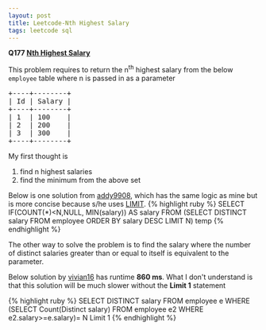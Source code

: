 ```yaml
---
layout: post
title: Leetcode-Nth Highest Salary
tags: leetcode sql
---
```

<strong>Q177 
    <a href="https://leetcode.com/problems/nth-highest-salary/#/description" target="_blank">Nth Highest Salary</a>
</strong>

This problem requires to return the n<sup>th</sup> highest salary from the below <code>employee</code> table where n is passed in as a parameter
<p>
    <pre>
+----+--------+
| Id | Salary |
+----+--------+
| 1  | 100    |
| 2  | 200    |
| 3  | 300    |
+----+--------+
</pre>
</p>

My first thought is
1. find n highest salaries
2. find the minimum from the above set 

Below is one solution from <a href="https://discuss.leetcode.com/user/addy9908" target="_blank">addy9908</a>, which has the same logic as mine but is more concise because s/he uses <a href="http://www.mysqltutorial.org/mysql-limit.aspx" target="_blank">LIMIT</a>.
{% highlight ruby %}
SELECT IF(COUNT(*)<N,NULL, MIN(salary)) AS salary
FROM (SELECT DISTINCT salary 
    FROM employee 
    ORDER BY salary DESC 
    LIMIT N) temp 
{% endhighlight %}

The other way to solve the problem is to find the salary where the number of distinct salaries greater than or equal to itself is equivalent to the parameter.

Below solution by [vivian16](https://discuss.leetcode.com/topic/25599/no-variable-no-limit-x-1-just-one-query-808ms/8) has runtime **860 ms**.
What I don't understand is that this solution will be much slower without the **Limit 1** statement

{% highlight ruby %}
SELECT DISTINCT salary FROM employee e
WHERE (SELECT Count(Distinct salary) 
    FROM employee e2 WHERE e2.salary>=e.salary)= N
Limit 1 
{% endhighlight %}
